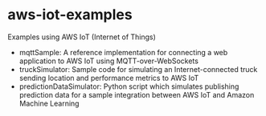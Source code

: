 # aws-iot-examples
Examples using AWS IoT (Internet of Things)

* mqttSample: A reference implementation for connecting a web application to AWS IoT using MQTT-over-WebSockets
* truckSimulator: Sample code for simulating an Internet-connected truck sending location and performance metrics to AWS IoT
* predictionDataSimulator: Python script which simulates publishing prediction data for a sample integration between AWS IoT and Amazon Machine Learning
